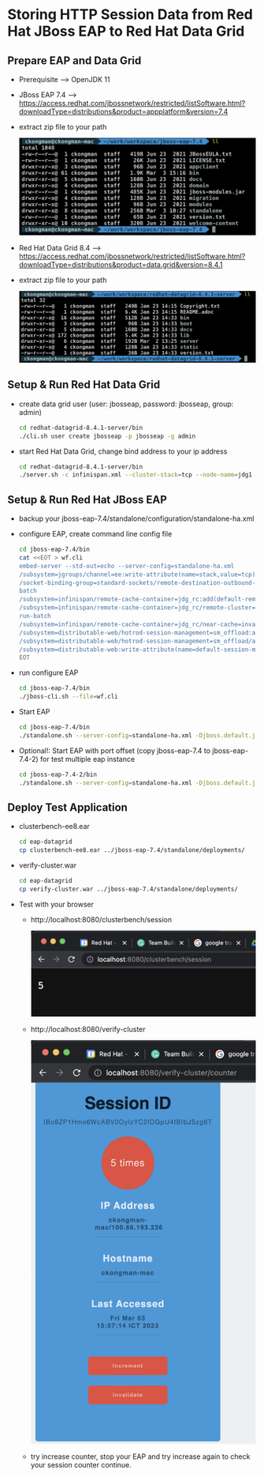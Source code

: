 # Storing HTTP Session Data from Red Hat JBoss EAP to Red Hat Data Grid

## Prepare EAP and Data Grid
- Prerequisite --> OpenJDK 11
- JBoss EAP 7.4 --> https://access.redhat.com/jbossnetwork/restricted/listSoftware.html?downloadType=distributions&product=appplatform&version=7.4
- extract zip file to your path
  
  ![](images/eap-dg1.png)

- Red Hat Data Grid 8.4 --> https://access.redhat.com/jbossnetwork/restricted/listSoftware.html?downloadType=distributions&product=data.grid&version=8.4.1
- extract zip file to your path

  ![](images/eap-dg2.png)

## Setup & Run Red Hat Data Grid
- create data grid user (user: jbosseap, password: jbosseap, group: admin)
  
  ```bash
  cd redhat-datagrid-8.4.1-server/bin
  ./cli.sh user create jbosseap -p jbosseap -g admin
  ```

- start Red Hat Data Grid, change bind address to your ip address
  
  ```bash
  cd redhat-datagrid-8.4.1-server/bin
  ./server.sh -c infinispan.xml --cluster-stack=tcp --node-name=jdg1 --bind-address=127.0.0.1
  ```

## Setup & Run Red Hat JBoss EAP
- backup your jboss-eap-7.4/standalone/configuration/standalone-ha.xml
- configure EAP, create command line config file
  
  ```bash
  cd jboss-eap-7.4/bin
  cat <<EOT > wf.cli
  embed-server --std-out=echo --server-config=standalone-ha.xml
  /subsystem=jgroups/channel=ee:write-attribute(name=stack,value=tcp)
  /socket-binding-group=standard-sockets/remote-destination-outbound-socket-binding=infinispan-server:add(port=11222,host=127.0.0.1)
  batch
  /subsystem=infinispan/remote-cache-container=jdg_rc:add(default-remote-cluster=infinispan-server-cluster, module=org.wildfly.clustering.web.hotrod, protocol-version=3.0, statistics-enabled=true, properties={infinispan.client.hotrod.auth_username=jbosseap, infinispan.client.hotrod.auth_password=jbosseap})
  /subsystem=infinispan/remote-cache-container=jdg_rc/remote-cluster=infinispan-server-cluster:add(socket-bindings=[infinispan-server])
  run-batch
  /subsystem=infinispan/remote-cache-container=jdg_rc/near-cache=invalidation:add(max-entries=1000)
  /subsystem=distributable-web/hotrod-session-management=sm_offload:add(remote-cache-container=jdg_rc, granularity=SESSION)
  /subsystem=distributable-web/hotrod-session-management=sm_offload/affinity=local:add()
  /subsystem=distributable-web:write-attribute(name=default-session-management,value=sm_offload)
  EOT
  ```

- run configure EAP
  
  ```bash 
  cd jboss-eap-7.4/bin
  ./jboss-cli.sh --file=wf.cli
  ```

- Start EAP
  
  ```bash
  cd jboss-eap-7.4/bin
  ./standalone.sh --server-config=standalone-ha.xml -Djboss.default.jgroups.stack=tcp -Dprogram.name=wfl1 -Djboss.node.name=wfl1 -b 0.0.0.0
  ```

- Optional!: Start EAP with port offset (copy jboss-eap-7.4 to jboss-eap-7.4-2) for test multiple eap instance

  ```bash
  cd jboss-eap-7.4-2/bin
  ./standalone.sh --server-config=standalone-ha.xml -Djboss.default.jgroups.stack=tcp -Dprogram.name=wfl2 -Djboss.node.name=wfl2 -Djboss.socket.binding.port-offset=100 -b 0.0.0.0
  ```  

## Deploy Test Application
- clusterbench-ee8.ear
  
  ```bash
  cd eap-datagrid
  cp clusterbench-ee8.ear ../jboss-eap-7.4/standalone/deployments/
  ```

- verify-cluster.war

  ```bash
  cd eap-datagrid
  cp verify-cluster.war ../jboss-eap-7.4/standalone/deployments/
  ```

- Test with your browser
  - http://localhost:8080/clusterbench/session
    
    ![](images/eap-dg3.png)

  - http://localhost:8080/verify-cluster
  
    ![](images/eap-dg4.png)

  - try increase counter, stop your EAP and try increase again to check your session counter continue.